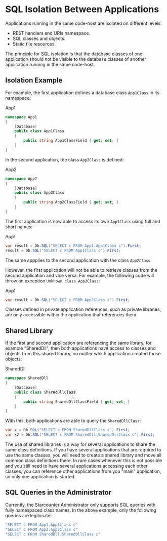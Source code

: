 # SQL Isolation Between Applications

Applications running in the same code-host are isolated on different levels:

- REST handlers and URIs namespace.
- SQL classes and objects.
- Static file resources.

The principle for SQL isolation is that the database classes of one application should not be visible to the database classes of another application running in the same code-host.

## Isolation Example

For example, the first application defines a database class `App1Class` in its namespace:

<div class="code-name">App1</div>

```cs
namespace App1
{
    [Database]
    public class App1Class
    {
        public string App1ClassField { get; set; }
    }
}
```

In the second application, the class `App2Class` is defined:

<div class="code-name">App2</div>

```cs
namespace App2
{
    [Database]
    public class App2Class
    {
        public string App2ClassField { get; set; }
    }
}
```

The first application is now able to access its own `App1Class` using full and short names:

<div class="code-name">App1</div>

```cs
var result = Db.SQL("SELECT c FROM App1.App1Class c").First;
result = Db.SQL("SELECT c FROM App1Class c").First;
```

The same appplies to the second application with the class `App2Class`.

However, the first application will not be able to retrieve classes from the second application and vice versa. For example, the following code will throw an exception `Unknown class App2Class`:

<div class="code-name">App1</div>

```cs
var result = Db.SQL("SELECT c FROM App2Class c").First;
```

Classes defined in private application references, such as private libraries, are only accessible within the application that references them.

## Shared Library

If the first and second application are referencing the same library, for example "SharedDll", then both applications have access to classes and objects from this shared library, no matter which application created those objects:

<div class="code-name">SharedDll</div>

```cs
namespace SharedDll
{
    [Database]
    public class SharedDllClass
    {
        public string SharedDllClassField { get; set; }
    }
}
```

With this, both applications are able to query the `SharedDllClass`:

```cs
var x = Db.SQL("SELECT c FROM SharedDllClass c").First;
var x2 = Db.SQL("SELECT c FROM SharedDll.SharedDllClass c").First;
```

The usa of shared libraries is a way for several applications to share the same class definitions. If you have several applications that are required to use the same classes, you will need to create a shared library and move all common class definitions there. In rare cases whenever this is not possible and you still need to have several applications accessing each other classes, you can reference other applications from you "main" application, so only one application is started.

## SQL Queries in the Administrator

Currently, the Starcounter Administrator only supports SQL queries with fully namespaced class names. In the above example, only the following queries are legitimate:
```cs
"SELECT c FROM App1.App1Class c"
"SELECT c FROM App2.App2Class c"
"SELECT c FROM SharedDll.SharedDllClass c"
```

